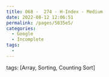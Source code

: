 ```yaml
---
title: 068 -  274 - H-Index - Medium
date: 2022-08-12 12:06:51
permalink: /pages/5835e5/
categories:
  - Google
  - Incomplete
tags:
  - 
---
```

tags: [Array, Sorting, Counting Sort]